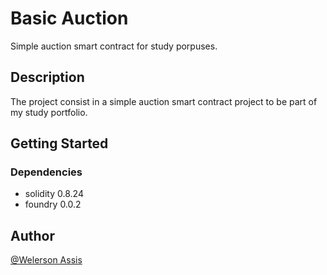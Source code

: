 # Basic Auction

Simple auction smart contract for study porpuses.

## Description

The project consist in a simple auction smart contract project to be part of my study portfolio.

## Getting Started

### Dependencies

* solidity 0.8.24
* foundry 0.0.2

## Author
[@Welerson Assis](https://www.linkedin.com/in/welerson-assis/)
